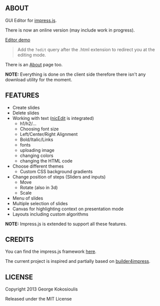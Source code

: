 ## ABOUT

GUI Editor for [impress.js](https://github.com/bartaz/impress.js/).

There is now an online version (may include work in progress). 

[Editor demo](http://giokokos.github.io/editor/demo.html?edit)


> Add the `?edit` query after the .html extension to redirect you at the editing mode.

There is an [About](https://github.com/giokokos/editor/wiki/About) page too.

**NOTE:** Everything is done on the client side therefore there isn't any download utility for the moment. 

## FEATURES

* Create slides
* Delete slides
* Working with text ([nicEdit](http://nicedit.com/) is integrated)
	* h1/h2/...
	* Choosing font size
	* Left/Center/Right Alignment
	* Bold/Italic/Links
	* fonts
	* uploading image
	* changing colors
	* changing the HTML code
* Choose different themes
	* Custom CSS background gradients
* Change position of steps (Sliders and inputs)
	* Move 
	* Rotate (also in 3d)
	* Scale
* Menu of slides
* Multiple selection of slides
* Canvas for highlighting context on presentation mode
* Layouts including custom algorithms

**NOTE:** Impress.js is extended to support all these features.

## CREDITS

You can find the impress.js framework [here](https://github.com/bartaz/impress.js/).

The current project is inspired and partially based on [builder4impress](https://github.com/naugtur/builder4impress).

## LICENSE

Copyright 2013 George Kokosioulis

Released under the MIT License